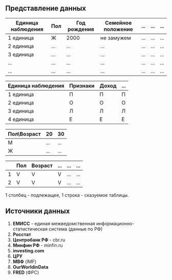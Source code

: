## Представление данных
| Единица наблюдения | Пол | Год рождения | Семейное положение | ... | ... | ... |
| ------------------ | --- | ------------ | ------------------ | --- | --- | --- |
| 1 единица          | Ж   | 2000         | не замужем         | ... | ... | ... |
| 2 единица          | ... | ...          | ...                | ... | ... | ... |
| 3 единица          | ... | ...          | ...                | ... | ... | ... |
| ...                | ... | ...          | ...                | ... | ... | ... |
| ...                | ... | ...          | ...                | ... | ... | ... |
  
| Единица наблюдения | Признаки | Доход | ... |
| ------------------ | -------- | ----- | --- |
| 1 единица          | П        | П     | П   |
| 2 единица          | О        | О     | О   |
| 3 единица          | Л        | Л     | Л   |
| 4 единица          | Е        | Е     | Е   |
  
| Пол\\Возраст | 20  | 30  |
| ------------ | --- | --- |
| М            | ... | ... |
| Ж            | ... | ... |
  
|     | Пол | Возраст | ... | ... | ... |
| --- | --- | ------- | --- | --- | --- |
| 1   | V   | V       | V   | ... | ... |
| 2   | V   | V       | V   | ... | ... |
1 столбец - подлежащее, 1 строка - сказуемое таблицы.
## Источники данных
1) **ЕМИСС** - единая межведомственная информационно-статистическая система (данные по РФ)
2) **Росстат**
3) **Центробанк РФ** - cbr.ru
4) **Минфин РФ** - minfin.ru
5) **investing.com**
6) **ЦРУ**
7) **МВФ** (IMF)
8) **OurWorldinData**
9) **FRED** (ФРС)